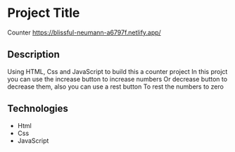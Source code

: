# Project Title
Counter
https://blissful-neumann-a6797f.netlify.app/

## Description

Using HTML, Css and JavaScript to build this a counter project 
In this projct you can use the increase button to increase numbers 
Or decrease button to decrease them, also you can use a rest button
To rest the numbers to zero

## Technologies 

- Html
- Css
- JavaScript
